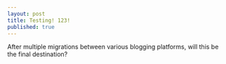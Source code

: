 ```yaml
---
layout: post
title: Testing! 123!
published: true
---
```


After multiple migrations between various blogging platforms, will this be the final destination? 
